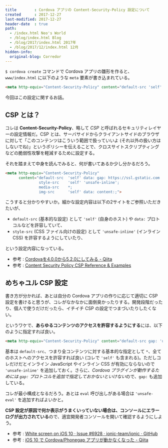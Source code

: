 ```yaml
---
title        : Cordova アプリの Content-Security-Policy 設定について
created      : 2017-12-27
last-modified: 2017-12-27
header-date  : true
path:
  - /index.html Neo's World
  - /blog/index.html Blog
  - /blog/2017/index.html 2017年
  - /blog/2017/12/index.html 12月
hidden-info:
  original-blog: Corredor
---
```


`$ cordova create` コマンドで Cordova アプリの雛形を作ると、`www/index.html` に以下のような `meta` 要素が書き込まれている。

```html
<meta http-equiv="Content-Security-Policy" content="default-src 'self' data: gap: https://ssl.gstatic.com 'unsafe-eval'; style-src 'self' 'unsafe-inline'; media-src *; img-src 'self' data: content:;">
```

今回はこの設定に関するお話。

## CSP とは？

コレは **Content-Security-Policy**、略して *CSP* と呼ばれるセキュリティレイヤーの設定情報だ。CSP とは、サーバサイドからクライアントサイドのブラウザに対して「このコンテンツはこういう範囲で扱っていいよ (それ以外の扱い方はしないでね)」というポリシーを伝えることで、クロスサイトスクリプティングなどの脆弱性攻撃を軽減するために設定する。

それを踏まえて中身を読んでみると、何が書いてあるか少し分かるだろう。

```html
<meta http-equiv="Content-Security-Policy"
      content="default-src  'self' data: gap: https://ssl.gstatic.com 'unsafe-eval';
               style-src    'self' 'unsafe-inline';
               media-src    *;
               img-src      'self' data: content:;">
```

こうすると分かりやすいか。細かな設定内容は以下の2サイトをご参照いただきたいが、

- `default-src` (基本的な設定) として `'self'` (自身のホスト) や `data:` プロトコルなどを許容していて、
- `style-src` (CSS ファイル向けの設定) として `'unsafe-inline'` (インライン CSS) を許容するようにしていたり、

という設定内容になっている。

- 参考 : [Cordovaを4.0.0から5.2.0にしてみる - Qiita](https://qiita.com/lynrin/items/3b0c4ea00646b58a5ceb#content-security-policycsp)
- 参考 : [Content Security Policy CSP Reference & Examples](https://content-security-policy.com/)

## めちゃユル CSP 設定

書き方が分かれば、あとは自分の Cordova アプリの作りに応じて適切に CSP 設定を書けると思うが、コレがなかなかに面倒臭かったりする。開発段階だったり、個人で使うだけだったら、イチイチ CSP の設定でつまづいたりしたくない。

というワケで、**あらゆるコンテンツのアクセスを許容するようにする**には、以下のように指定すれば良い。

```html
<meta http-equiv="Content-Security-Policy" content="default-src gap: 'unsafe-inline' *">
```

基本は `default-src`、つまり全コンテンツに対する基本的な指定として `*`、全てのホストへのアクセスを許容すれば良い (コレで `'self'` も含まれる)。ただしコレだけだとインライン JavaScript やインライン CSS が有効にならないので `'unsafe-inline'` を追加しておく。さらに、*Cordova プラグインが動作するためには `gap:` プロトコルを追加で指定しておかないといけない*ので、`gap:` も追加している。

コレが最小構成となるだろう。あとは `eval` 呼び出しがある場合は `'unsafe-eval'` を追加すればよいかと。

**CSP 設定が原因で何か表示がうまくいっていない場合は、コンソールにエラーログが出力されている**ので、適宜開発者コンソールを開いて確認するようにしよう。

- 参考 : [White screen on iOS 10 · Issue #6928 · ionic-team/ionic · GitHub](https://github.com/ionic-team/ionic/issues/6928)
- 参考 : [iOS 10 で Cordova/Phonegap アプリが動かなくなった - Qiita](https://qiita.com/s_of_p/items/925f512f8bec2e5959db)
